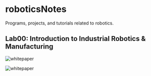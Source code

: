 # roboticsNotes
Programs, projects, and tutorials related to robotics.

## Lab00: Introduction to Industrial Robotics & Manufacturing
![whitepaper](https://storage.googleapis.com/root-proposal-1246/PEDU/roboticsNotes/Projects/roboLab/Lab00/Robotics_Lab00-01.png)

![whitepaper](https://storage.googleapis.com/root-proposal-1246/PEDU/roboticsNotes/Projects/roboLab/Lab00/Robotics_Lab00-03.png)
